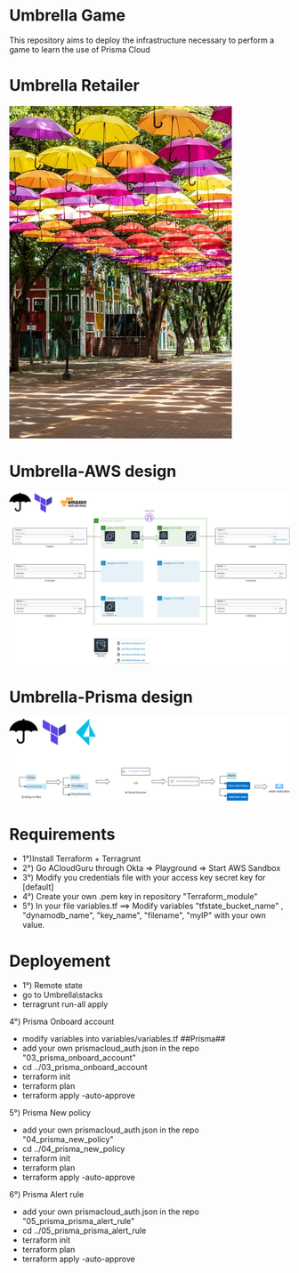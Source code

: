 # Umbrella Game
This repository aims to deploy the infrastructure necessary to perform a game to learn the use of Prisma Cloud

# Umbrella Retailer
![Screenshot](umbrella.png)

# Umbrella-AWS design
![Screenshot](aws-design.png)

# Umbrella-Prisma design 
![Screenshot](prisma-design.png)

# Requirements
- 1°)Install Terraform + Terragrunt
- 2°) Go ACloudGuru through Okta => Playground => Start AWS Sandbox
- 3°) Modify you credentials file with your access key secret key for [default] 
- 4°) Create your own .pem key in repository "Terraform_module"
- 5°) In your file variables.tf ==> Modify variables "tfstate_bucket_name" , "dynamodb_name", "key_name", "filename", "myIP" with your own value.



# Deployement
- 1°)  Remote state
- go to Umbrella\stacks
- terragrunt run-all apply


 4°) Prisma Onboard account
- modify variables into variables/variables.tf ##Prisma##
- add your own prismacloud_auth.json in the repo "03_prisma_onboard_account"
- cd ../03_prisma_onboard_account
- terraform init
- terraform plan 
- terraform apply -auto-approve

 5°) Prisma New policy
- add your own prismacloud_auth.json in the repo "04_prisma_new_policy"
- cd ../04_prisma_new_policy
- terraform init
- terraform plan 
- terraform apply -auto-approve

 6°) Prisma Alert rule
- add your own prismacloud_auth.json in the repo "05_prisma_prisma_alert_rule"
- cd ../05_prisma_prisma_alert_rule
- terraform init
- terraform plan 
- terraform apply -auto-approve

